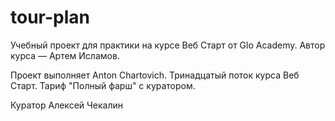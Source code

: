 # tour-plan

Учебный проект для практики на курсе Веб Старт от Glo Academy. Автор курса — Артем Исламов.

Проект выполняет
Anton Chartovich. Тринадцатый поток курса Веб Старт. Тариф "Полный фарш" с куратором.

Куратор
Алексей Чекалин